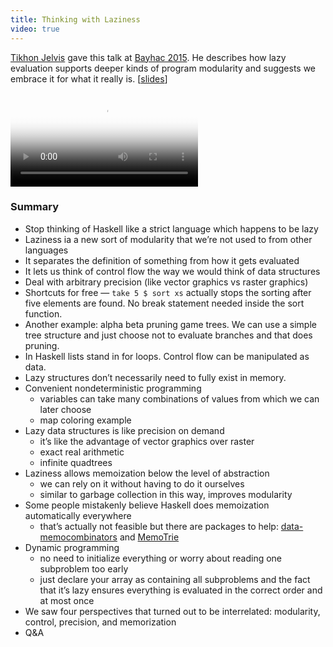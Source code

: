 ```yaml
---
title: Thinking with Laziness
video: true
---
```


[Tikhon Jelvis](http://jelv.is/) gave this talk at [Bayhac
2015](http://bayhac.org/).  He describes how lazy evaluation supports
deeper kinds of program modularity and suggests we embrace it for
what it really is. [[slides](http://jelv.is/talks/thinking-with-laziness/#slide1)]

<div class="flowplayer" data-embed="false">
  <video type="video/mp4"
         src="https://player.vimeo.com/external/130846004.hd.mp4?s=86274ac953fba73bbb7ecad0359a298d"
         poster="https://i.vimeocdn.com/video/522904112.jpg?mw=700"
  ></video>
</div>

### Summary

* Stop thinking of Haskell like a strict language which happens to be lazy
* Laziness ia a new sort of modularity that we’re not used to from other languages
* It separates the definition of something from how it gets evaluated
* It lets us think of control flow the way we would think of data structures
* Deal with arbitrary precision (like vector graphics vs raster graphics)
* Shortcuts for free — `take 5 $ sort xs` actually stops the sorting after five elements are found. No break statement needed inside the sort function.
* Another example: alpha beta pruning game trees. We can use a simple tree structure and just choose not to evaluate branches and that does pruning.
* In Haskell lists stand in for loops. Control flow can be manipulated as data.
* Lazy structures don’t necessarily need to fully exist in memory.
* Convenient nondeterministic programming
    * variables can take many combinations of values from which we can later choose
    * map coloring example
* Lazy data structures is like precision on demand
    * it’s like the advantage of vector graphics over raster
    * exact real arithmetic
    * infinite quadtrees
* Laziness allows memoization below the level of abstraction
    * we can rely on it without having to do it ourselves
    * similar to garbage collection in this way, improves modularity
* Some people mistakenly believe Haskell does memoization automatically everywhere
    * that’s actually not feasible but there are packages to help: [data-memocombinators](https://hackage.haskell.org/package/data-memocombinators) and [MemoTrie](https://hackage.haskell.org/package/MemoTrie)
* Dynamic programming
    * no need to initialize everything or worry about reading one subproblem too early
    * just declare your array as containing all subproblems and the fact that it’s lazy ensures everything is evaluated in the correct order and at most once
* We saw four perspectives that turned out to be interrelated: modularity, control, precision, and memorization
* Q&A
